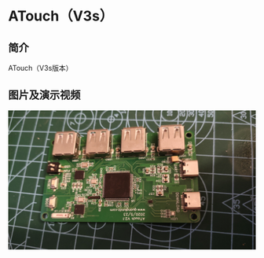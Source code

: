 # ATouch（V3s）

<a id = "atouchv3s"></a>

## 简介

ATouch（V3s版本）

## 图片及演示视频

![atouchv3s](img/atouchv3s1.jpg)  
<br />  

